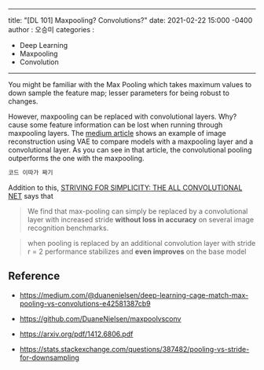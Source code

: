 

---

title: "[DL 101] Maxpooling? Convolutions?"
date: 2021-02-22 15:000 -0400
author : 오승미
categories :

  - Deep Learning
  - Maxpooling
  - Convolution


---

You might be familiar with the Max Pooling which takes maximum values to down sample the feature map; lesser parameters for being robust to changes. 

However, maxpooling can be replaced with convolutional layers. Why? cause some feature information can be lost when running through maxpooling layers. The [medium article](https://medium.com/@duanenielsen/deep-learning-cage-match-max-pooling-vs-convolutions-e42581387cb9) shows an example of image reconstruction using VAE to compare models with a maxpooling layer and a convolutional layer. As you can see in that article, the convolutional pooling outperforms the one with the maxpooling.

```python
코드 이따가 짜기
```





Addition to this, [STRIVING FOR SIMPLICITY: THE ALL CONVOLUTIONAL NET](https://arxiv.org/pdf/1412.6806.pdf ) says that 

> We find that max-pooling can simply be replaced by a convolutional layer with increased stride **without loss in accuracy** on several image recognition benchmarks.

> when pooling is replaced by an additional convolution layer with stride r = 2 performance stabilizes and **even improves** on the base model



## Reference

- https://medium.com/@duanenielsen/deep-learning-cage-match-max-pooling-vs-convolutions-e42581387cb9

- https://github.com/DuaneNielsen/maxpoolvsconv

- https://arxiv.org/pdf/1412.6806.pdf 
- https://stats.stackexchange.com/questions/387482/pooling-vs-stride-for-downsampling